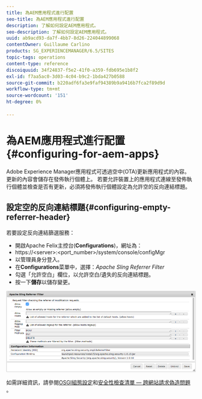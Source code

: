 ```yaml
---
title: 為AEM應用程式進行配置
seo-title: 為AEM應用程式進行配置
description: 了解如何設定AEM應用程式。
seo-description: 了解如何設定AEM應用程式。
uuid: ab9acd93-da7f-4bb7-8d26-224044899068
contentOwner: Guillaume Carlino
products: SG_EXPERIENCEMANAGER/6.5/SITES
topic-tags: operations
content-type: reference
discoiquuid: 34f24837-f5e2-41f0-a359-fdb695e1b8f2
exl-id: f7aa5ac0-3d03-4c04-b9c2-1bda427b0588
source-git-commit: b220adf6fa3e9faf94389b9a9416b7fca2f89d9d
workflow-type: tm+mt
source-wordcount: '151'
ht-degree: 0%

---
```


# 為AEM應用程式進行配置{#configuring-for-aem-apps}

Adobe Experience Manager應用程式可透過空中(OTA)更新應用程式的內容。 更新的內容會儲存在發佈執行個體上。 若要允許裝置上的應用程式連線至發佈執行個體並檢查是否有更新，必須將發佈執行個體設定為允許空的反向連結標題。

## 設定空的反向連結標題{#configuring-empty-referrer-header}

若要設定反向連結篩選服務：

* 開啟Apache Felix主控台(**Configurations**)，網址為：
* https://&lt;server>:&lt;port_number>/system/console/configMgr
* 以管理員身分登入。
* 在&#x200B;**Configurations**&#x200B;菜單中，選擇：*Apache Sling Referrer Filter*
* 勾選「允許空白」欄位，以允許空白/遺失的反向連結標題。
* 按一下&#x200B;**儲存**&#x200B;以儲存變更。

![chlimage_1-58](assets/chlimage_1-58a.png)

如需詳細資訊，請參閱[OSGI組態設定](/help/sites-deploying/osgi-configuration-settings.md)和[安全性檢查清單 — 跨網站請求偽造問題](/help/sites-administering/security-checklist.md#protect-against-cross-site-request-forgery) 。
